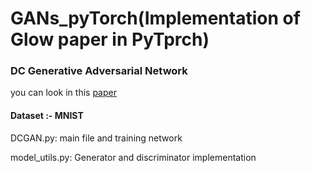 # GANs_pyTorch(Implementation of Glow paper in PyTprch)

### DC Generative Adversarial Network
  you can look in this [paper](https://arxiv.org/pdf/1511.06434.pdf)
#### Dataset :- MNIST
  DCGAN.py: main file and training network

  model_utils.py: Generator and discriminator implementation
